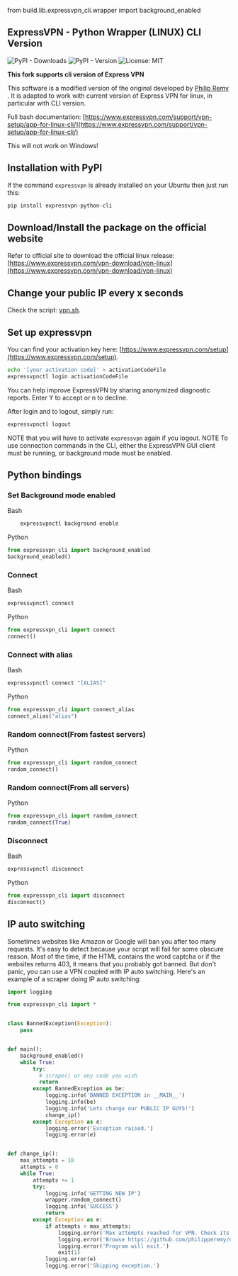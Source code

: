 from build.lib.expressvpn_cli.wrapper import background_enabled

## ExpressVPN - Python Wrapper (LINUX) CLI Version

![PyPI - Downloads](https://img.shields.io/pypi/dm/expressvpn-python-cli)
![PyPI - Version](https://img.shields.io/pypi/v/expressvpn-python-cli)
![License: MIT](https://img.shields.io/badge/License-MIT-yellow.svg)

**This fork supports cli version of Express VPN** 

This software is a modified version of the original developed by [Philip Remy](https://www.expressvpn.com/vpn-download/vpn-linux) .
It is adapted to work with current version of Express VPN for linux, in particular with CLI version.

Full bash documentation: [https://www.expressvpn.com/support/vpn-setup/app-for-linux-cli/](https://www.expressvpn.com/support/vpn-setup/app-for-linux-cli/)

This will not work on Windows!

## Installation with PyPI

If the command `expressvpn` is already installed on your Ubuntu then just run this:

```bash
pip install expressvpn-python-cli
```

## Download/Install the package on the official website

Refer to official site to download the official linux release:
[https://www.expressvpn.com/vpn-download/vpn-linux](https://www.expressvpn.com/vpn-download/vpn-linux)

## Change your public IP every x seconds

Check the script: [vpn.sh](vpn.sh).

## Set up expressvpn

You can find your activation key here: [https://www.expressvpn.com/setup](https://www.expressvpn.com/setup).

```bash
echo '[your activation code]' > activationCodeFile
expressvpnctl login activationCodeFile 
```

You can help improve ExpressVPN by sharing anonymized diagnostic reports. Enter Y to accept or n to decline.

After login and to logout, simply run:

```bash
expressvpnctl logout
```

NOTE that you will have to activate `expressvpn` again if you logout.
NOTE To use connection commands in the CLI, either the ExpressVPN GUI client must be running, or background mode must be enabled.

## Python bindings

### Set Background mode enabled

Bash

```bash
    expressvpnctl background enable
```

Python

```python
from expressvpn_cli import background_enabled
background_enabled()
```

### Connect

Bash

```bash
expressvpnctl connect
```

Python

```python
from expressvpn_cli import connect
connect()
```

### Connect with alias

Bash

```bash
expressvpnctl connect "[ALIAS]"
```

Python

```python
from expressvpn_cli import connect_alias
connect_alias("alias")
```

### Random connect(From fastest servers)

Python

```python
from expressvpn_cli import random_connect
random_connect()
```

### Random connect(From all servers)

Python

```python
from expressvpn_cli import random_connect
random_connect(True)
```

### 

### Disconnect

Bash

```bash
expressvpnctl disconnect
```

Python

```python
from expressvpn_cli import disconnect
disconnect()
```

## IP auto switching

Sometimes websites like Amazon or Google will ban you after too many requests. It's easy to detect because your script will fail for some obscure reason. Most of the time, if the HTML contains the word captcha or if the websites returns 403, it means that you probably got banned. But don't panic, you can use a VPN coupled with IP auto switching. Here's an example of a scraper doing IP auto switching:

```python
import logging

from expressvpn_cli import *


class BannedException(Exception):
    pass


def main():
    background_enabled()
    while True:
        try:
          # scrape() or any code you wish
          return 
        except BannedException as be:
            logging.info('BANNED EXCEPTION in __MAIN__')
            logging.info(be)
            logging.info('Lets change our PUBLIC IP GUYS!')
            change_ip()
        except Exception as e:
            logging.error('Exception raised.')
            logging.error(e)


def change_ip():
    max_attempts = 10
    attempts = 0
    while True:
        attempts += 1
        try:
            logging.info('GETTING NEW IP')
            wrapper.random_connect()
            logging.info('SUCCESS')
            return
        except Exception as e:
            if attempts > max_attempts:
                logging.error('Max attempts reached for VPN. Check its configuration.')
                logging.error('Browse https://github.com/philipperemy/expressvpn-python.')
                logging.error('Program will exit.')
                exit(1)
            logging.error(e)
            logging.error('Skipping exception.')
```
